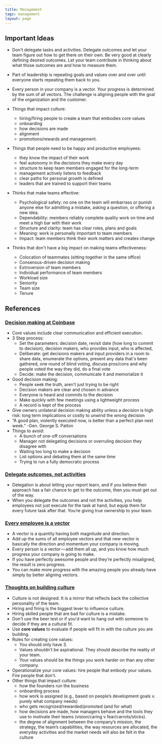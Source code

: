 ```yaml
---
title: Management
tags: management
layout: page
---
```


## Important Ideas

- Don't delegate tasks and activities. Delegate outcomes and let your team figure out how to get there on their own. Be very good at clearly defining desired outcomes. Let your team contribute in thinking about what those outcomes are and how to measure them.

- Part of leadership is repeating goals and values over and over until everyone starts repeating them back to you.

- Every person in your company is a vector. Your progress is determined by the sum of all vectors. The challenge is aligning people with the goal of the organization and the customer.

- Things that impact culture:
    - hiring/firing people to create a team that embodies core values
    - onboarding
    - how decisions are made 
    - alignment
    - promotions/rewards and management.

- Things that people need to be happy and productive employees:
    - they know the impact of their work
    - feel autonomy in the decisions they make every day
    - structure to keep team members engaged for the long-term
    - management actively listens to feedback
    - clear paths for personal growth is defined
    - leaders that are trained to support their teams

- Thinks that make teams effective:
    -  Psychological safety: no one on the team will embarrass or punish anyone else for admitting a mistake, asking a question, or offering a new idea.
    -  Dependability: members reliably complete quality work on time and meet a high bar with their work
    -  Structure and clarity: team has clear roles, plans and goals 
    -  Meaning: work is personally important to team members
    -  Impact: team members think their work matters and creates change

- Thinks that don't have a big impact on making teams effectiveness:
    - Colocation of teammates (sitting together in the same office)
    - Consensus-driven decision making
    - Extroversion of team members
    - Individual performance of team members
    - Workload size
    - Seniority
    - Team size
    - Tenure

## References

### [Decision making at Coinbase](https://medium.com/@barmstrong/how-we-make-decisions-at-coinbase-cd6c630322e9)

- Core values include clear communication and efficient execution.
- 3 Step process:
  - Set the parameters: decision date, revisit date (how long to commit to decision), decision makers, who provides input, who is affected,
  - Deliberate: get decisions makers and input providers in a room to share data, enumerate the options, present any data that's been gathered, one round of blind voting, discuss pros/cons and why people voted the way they did, do a final vote
  - Decide: make the decision, communicate it and memorialize it
- Good decision making:
  - People seek the truth, aren't just trying to be right
  - Decision makers are clear and chosen in advance
  - Everyone is heard and commits to the decision
  - Make quickly with few meetings using a lightweight process
  - A record is kept of the process
- Give owners unilateral decision making ability unless a decision is high risk: long term implications or costly to unwind the wrong decision
- “A good plan, violently executed now, is better than a perfect plan next week.” -Gen. George S. Patton
- Things to avoid:
  - A bunch of one-off conversations
  - Manager not delegating decisions or overruling decision they disagree with
  - Waiting too long to make a decision
  - List options and debating them at the same time
  - Trying to run a fully democratic process

### [Delegate outcomes, not activities](https://blog.knowyourcompany.com/delegate-outcomes-not-activities-3aa922c1f55e)

- Delegation is about letting your report learn, and if you believe their approach has a fair chance to get to the outcome, then you must get out of the way.
- When you delegate the outcomes and not the activities, you help employees not just execute for the task at hand, but equip them for every future task after that. You’re giving true ownership to your team.

### [Every employee is a vector](https://thinkgrowth.org/what-elon-musk-taught-me-about-growing-a-business-c2c173f5bff3)

- A vector is a quantity having both magnitude and direction.
- Add up the sums of all employee vectors and that new vector is basically the direction and momentum your company is moving.
- Every person is a vector — add them all up, and you know how much progress your company is going to make.
- If you have perfectly awesome people and they’re perfectly misaligned, the result is zero progress.
- You can make more progress with the amazing people you already have simply by better aligning vectors.

### [Thoughts on building culture](https://www.linkedin.com/pulse/how-build-great-startup-culture-fred-stevens-smith/)

- Culture is not designed. It is a mirror that reflects back the collective personality of the team.
- Hiring and firing is the biggest lever to influence culture.
- Hiring skilled people that are bad for culture is a mistake.
- Don't use the beer test or if you'd want to hang out with someone to decide if they are a cultural fit.
- Use **core values** to evaluate if people will fit in with the culture you are building.
- Rules for creating core values:
  - You should only have 3.
  - Values shouldn't be aspirational. They should describe the reality of your team.
  - Your values should be the things you work harder on than any other company.
- Operationalize your core values: hire people that embody your values. Fire people that don't.
- Other things that impact culture:
  - how the founders run the business
  - onboarding process
  - how work is assigned (e.g., based on people’s development goals v. purely what company needs)
  - who gets recognized/rewarded/promoted (and for what)
  - how decisions are made, how managers behave and the tools they use to motivate their teams (vision/caring v fear/carrots/sticks).
  - the degree of alignment between the company’s mission, the strategy, the team’s capabilities, the way resources are allocated, the everyday activities and the market needs will also be felt in the culture
